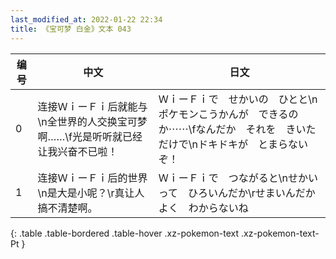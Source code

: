 ```yaml
---
last_modified_at: 2022-01-22 22:34
title: 《宝可梦 白金》文本 043
---
```

| 编号 | 中文 | 日文 |
| ---- | ---- | ---- |
| 0 | 连接ＷｉーＦｉ后就能与\n全世界的人交换宝可梦啊……\f光是听听就已经让我兴奋不已啦！ | ＷｉーＦｉで　せかいの　ひとと\nポケモンこうかんが　できるのか⋯⋯\fなんだか　それを　きいただけで\nドキドキが　とまらないぞ！ |
| 1 | 连接ＷｉーＦｉ后的世界\n是大是小呢？\r真让人搞不清楚啊。 | ＷｉーＦｉで　つながると\nせかい　って　ひろいんだか\rせまいんだか　よく　わからないね |
{: .table .table-bordered .table-hover .xz-pokemon-text .xz-pokemon-text-Pt }